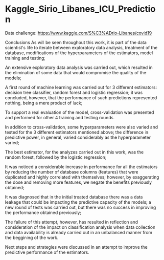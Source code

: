 # Kaggle_Sirio_Libanes_ICU_Prediction
Data challenge: https://www.kaggle.com/S%C3%ADrio-Libanes/covid19

Conclusions
As will be seen throughout this work, it is part of the data scientist's life to iterate between exploratory data analysis, treatment of the database, modifications of the hyperparameters of the estimators, model training and testing;

An extensive exploratory data analysis was carried out, which resulted in the elimination of some data that would compromise the quality of the models;

A first round of machine learning was carried out for 3 different estimators: decision tree classifier, random forest and logistic regression; it was concluded, however, that the performance of such predictions represented nothing, being a mere product of luck;

To support a real evaluation of the model, cross-validation was presented and performed for other 4 training and testing rounds.

In addition to cross-validation, some hyperparameters were also varied and tested for the 3 different estimators mentioned above; the difference in predictive power, in general, varied considerably as the hyperparameter varied;

The best estimator, for the analyzes carried out in this work, was the random forest, followed by the logistic regression;

It was noticed a considerable increase in performance for all the estimators by reducing the number of database columns (features) that were duplicated and highly correlated with themselves; however, by exaggerating the dose and removing more features, we negate the benefits previously obtained;

It was diagnosed that in the initial treated database there was a data leakage that could be impacting the predictive capacity of the models; a new round of tests was carried out, but there was no success in improving the performance obtained previously;

The failure of this attempt, however, has resulted in reflection and consideration of the impact on classification analysis when data collection and data availability is already carried out in an unbalanced manner from the beggining of the work.

Next steps and strategies were discussed in an attempt to improve the predictive performance of the estimators.
